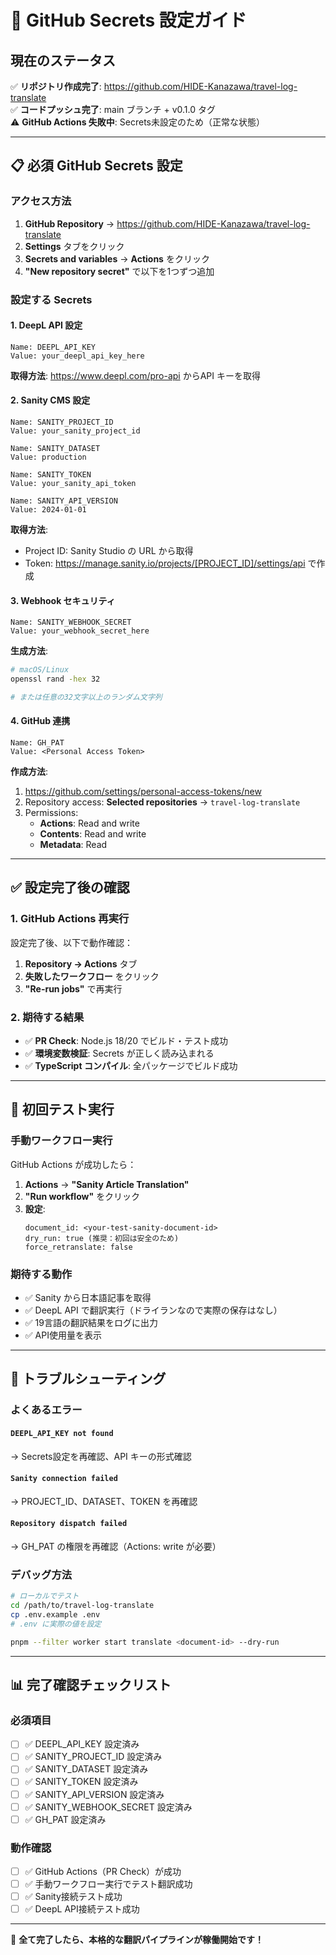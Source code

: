 # 🔐 GitHub Secrets 設定ガイド

## 現在のステータス
✅ **リポジトリ作成完了**: https://github.com/HIDE-Kanazawa/travel-log-translate  
✅ **コードプッシュ完了**: main ブランチ + v0.1.0 タグ  
⚠️  **GitHub Actions 失敗中**: Secrets未設定のため（正常な状態）

---

## 📋 必須 GitHub Secrets 設定

### アクセス方法
1. **GitHub Repository** → https://github.com/HIDE-Kanazawa/travel-log-translate
2. **Settings** タブをクリック
3. **Secrets and variables** → **Actions** をクリック
4. **"New repository secret"** で以下を1つずつ追加

### 設定する Secrets

#### 1. DeepL API 設定
```
Name: DEEPL_API_KEY
Value: your_deepl_api_key_here
```
**取得方法**: https://www.deepl.com/pro-api からAPI キーを取得

#### 2. Sanity CMS 設定
```
Name: SANITY_PROJECT_ID
Value: your_sanity_project_id

Name: SANITY_DATASET  
Value: production

Name: SANITY_TOKEN
Value: your_sanity_api_token

Name: SANITY_API_VERSION
Value: 2024-01-01
```
**取得方法**: 
- Project ID: Sanity Studio の URL から取得
- Token: https://manage.sanity.io/projects/[PROJECT_ID]/settings/api で作成

#### 3. Webhook セキュリティ
```
Name: SANITY_WEBHOOK_SECRET
Value: your_webhook_secret_here
```
**生成方法**: 
```bash
# macOS/Linux
openssl rand -hex 32

# または任意の32文字以上のランダム文字列
```

#### 4. GitHub 連携
```
Name: GH_PAT
Value: <Personal Access Token>
```
**作成方法**:
1. https://github.com/settings/personal-access-tokens/new
2. Repository access: **Selected repositories** → `travel-log-translate`
3. Permissions:
   - **Actions**: Read and write
   - **Contents**: Read and write
   - **Metadata**: Read

---

## ✅ 設定完了後の確認

### 1. GitHub Actions 再実行
設定完了後、以下で動作確認：

1. **Repository → Actions** タブ
2. **失敗したワークフロー** をクリック
3. **"Re-run jobs"** で再実行

### 2. 期待する結果
- ✅ **PR Check**: Node.js 18/20 でビルド・テスト成功
- ✅ **環境変数検証**: Secrets が正しく読み込まれる
- ✅ **TypeScript コンパイル**: 全パッケージでビルド成功

---

## 🧪 初回テスト実行

### 手動ワークフロー実行
GitHub Actions が成功したら：

1. **Actions** → **"Sanity Article Translation"**
2. **"Run workflow"** をクリック
3. **設定**:
   ```
   document_id: <your-test-sanity-document-id>
   dry_run: true (推奨：初回は安全のため)
   force_retranslate: false
   ```

### 期待する動作
- ✅ Sanity から日本語記事を取得
- ✅ DeepL API で翻訳実行（ドライランなので実際の保存はなし）
- ✅ 19言語の翻訳結果をログに出力
- ✅ API使用量を表示

---

## 🚨 トラブルシューティング

### よくあるエラー

#### `DEEPL_API_KEY not found`
→ Secrets設定を再確認、API キーの形式確認

#### `Sanity connection failed`  
→ PROJECT_ID、DATASET、TOKEN を再確認

#### `Repository dispatch failed`
→ GH_PAT の権限を再確認（Actions: write が必要）

### デバッグ方法
```bash
# ローカルでテスト
cd /path/to/travel-log-translate
cp .env.example .env
# .env に実際の値を設定

pnpm --filter worker start translate <document-id> --dry-run
```

---

## 📊 完了確認チェックリスト

### 必須項目
- [ ] ✅ DEEPL_API_KEY 設定済み
- [ ] ✅ SANITY_PROJECT_ID 設定済み  
- [ ] ✅ SANITY_DATASET 設定済み
- [ ] ✅ SANITY_TOKEN 設定済み
- [ ] ✅ SANITY_API_VERSION 設定済み
- [ ] ✅ SANITY_WEBHOOK_SECRET 設定済み
- [ ] ✅ GH_PAT 設定済み

### 動作確認
- [ ] ✅ GitHub Actions（PR Check）が成功
- [ ] ✅ 手動ワークフロー実行でテスト翻訳成功
- [ ] ✅ Sanity接続テスト成功
- [ ] ✅ DeepL API接続テスト成功

---

🎉 **全て完了したら、本格的な翻訳パイプラインが稼働開始です！**